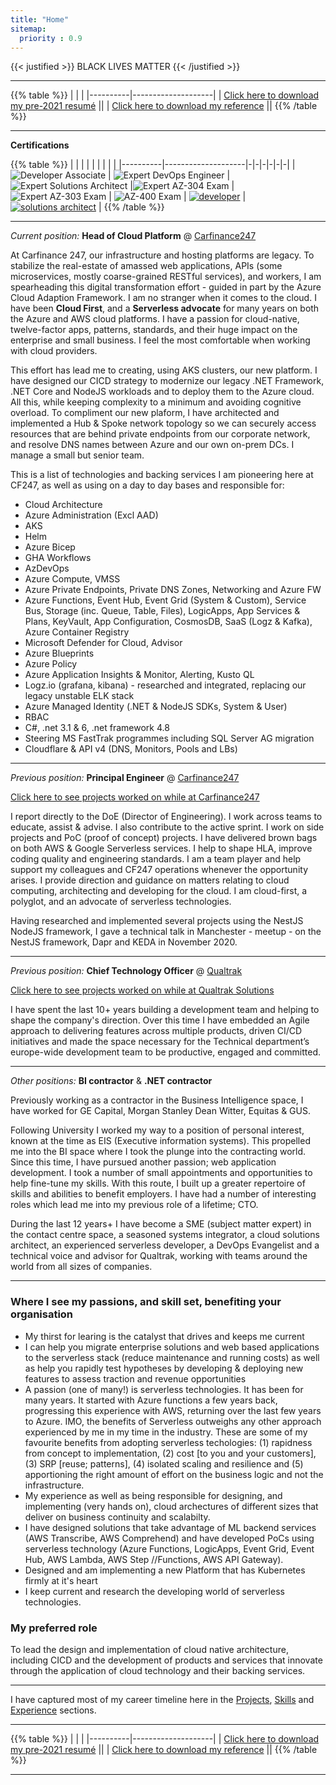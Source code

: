 ```yaml
---
title: "Home"
sitemap:
  priority : 0.9
---
```

{{< justified >}}
BLACK LIVES MATTER
{{< /justified >}}

---

{{% table %}}
|          |                    |
|----------|--------------------|
| [Click here to download my pre-2021 resumé](/resume.pdf) ||
| [Click here to download my reference](/reference.pdf) ||
{{% /table %}}


---

**Certifications**

{{% table %}}
|          |                    | | | | | | |
|----------|--------------------|-|-|-|-|-|-|
| ![Developer Associate](/img/azure-developer-associate-600x600.png) | ![Expert DevOps Engineer](/img/CERT-Expert-DevOps-Engineer-600x600.png) | ![Expert Solutions Architect](/img/azure-solutions-architect-expert-600x600.png) |![Expert AZ-304 Exam](/img/EXAM-Expert-AZ-304-600x600.png) |![Expert AZ-303 Exam](/img/EXAM-Expert-AZ-303-600x600.png) | ![AZ-400 Exam](/img/exam-az400-600x600.png) | [![developer](/img/aws-developer-badge.png)](https://www.certmetrics.com/amazon/public/badge.aspx?i=2&t=c&d=2017-12-13&ci=AWS00351917) | [![solutions architect](/img/aws-solutions-architect-badge.png)](https://www.certmetrics.com/amazon/public/badge.aspx?i=1&t=c&d=2018-09-27&ci=AWS00351917) |
{{% /table %}}

---

*Current position:* **Head of Cloud Platform** @ [Carfinance247](http://www.carfinance247.co.uk)

At Carfinance 247, our infrastructure and hosting platforms are legacy. To stabilize the real-estate of amassed web applications, APIs (some microservices, mostly coarse-grained RESTful services), and workers, I am spearheading this digital transformation effort - guided in part by the Azure Cloud Adaption Framework.  I am no stranger when it comes to the cloud.  I have been **Cloud First**, and a **Serverless advocate** for many years on both the Azure and AWS cloud platforms.  I have a passion for cloud-native, twelve-factor apps, patterns, standards, and their huge impact on the enterprise and small business.  I feel the most comfortable when working with cloud providers.

This effort has lead me to creating, using AKS clusters, our new platform.  I have designed our CICD strategy to modernize our legacy .NET Framework, .NET Core and NodeJS workloads and to deploy them to the Azure cloud.  All this, while keeping complexity to a minimum and avoiding cognitive overload.  To compliment our new plaform, I have architected and implemented a Hub & Spoke network topology so we can securely access resources that are behind private endpoints from our corporate network, and resolve DNS names between Azure and our own on-prem DCs. I manage a small but senior team. 

This is a list of technologies and backing services I am pioneering here at CF247, as well as using on a day to day bases and responsible for:

- Cloud Architecture
- Azure Administration (Excl AAD)
- AKS
- Helm
- Azure Bicep
- GHA Workflows
- AzDevOps
- Azure Compute, VMSS
- Azure Private Endpoints, Private DNS Zones, Networking and Azure FW
- Azure Functions, Event Hub, Event Grid (System & Custom), Service Bus, Storage (inc. Queue, Table, Files), LogicApps, App Services & Plans, KeyVault, App Configuration, CosmosDB, SaaS (Logz & Kafka), Azure Container Registry
- Microsoft Defender for Cloud, Advisor
- Azure Blueprints
- Azure Policy
- Azure Application Insights & Monitor, Alerting, Kusto QL
- Logz.io (grafana, kibana) - researched and integrated, replacing our legacy unstable ELK stack
- Azure Managed Identity (.NET & NodeJS SDKs, System & User)
- RBAC
- C#, .net 3.1 & 6, .net framework 4.8
- Steering MS FastTrak programmes including SQL Server AG migration
- Cloudflare & API v4 (DNS, Monitors, Pools and LBs)

---

*Previous position:* **Principal Engineer** @ [Carfinance247](http://www.carfinance247.co.uk)

[Click here to see projects worked on while at Carfinance247](#projects)

I report directly to the DoE (Director of Engineering). I work across teams to educate, assist & advise. I also contribute to the active sprint. I work on side projects and PoC (proof of concept) projects. I have delivered brown bags on both AWS & Google Serverless services. I help to shape HLA, improve coding quality and engineering standards. I am a team player and help support my colleagues and CF247 operations whenever the opportunity arises. I provide direction and guidance on matters relating to cloud computing, architecting and developing for the cloud. I am cloud-first, a polyglot, and an advocate of serverless technologies.

Having researched and implemented several projects using the NestJS NodeJS framework, I gave a technical talk in Manchester - meetup - on the NestJS framework, Dapr and KEDA in November 2020.

---

*Previous position:* **Chief Technology Officer** @ [Qualtrak](http://www.qualtrak.com)

[Click here to see projects worked on while at Qualtrak Solutions](#projects)

I have spent the last 10+ years building a development team and helping to shape the company's direction.  Over this time I have embedded an Agile approach to delivering features across multiple products, driven CI/CD initiatives and made the space necessary for the Technical department’s europe-wide development team to be productive, engaged and committed.  

---

*Other positions:* **BI contractor** & **.NET contractor**

Previously working as a contractor in the Business Intelligence space, I have worked for GE Capital, Morgan Stanley Dean Witter, Equitas & GUS.  

Following University I worked my way to a position of personal interest, known at the time as EIS (Executive information systems).  This propelled me into the BI space where I took the plunge into the contracting world.  Since this time, I have pursued another passion; web application development.  I took a number of small appointments and opportunities to help fine-tune my skills.  With this route, I built up a greater repertoire of skills and abilities to benefit employers.  I have had a number of interesting roles which lead me into my previous role of a lifetime; CTO.  

During the last 12 years+ I have become a SME (subject matter expert) in the contact centre space, a seasoned systems integrator, a cloud solutions architect, an experienced serverless developer, a DevOps Evangelist and a technical voice and advisor for Qualtrak, working with teams around the world from all sizes of companies.

---

### Where I see my passions, and skill set, benefiting your organisation

- My thirst for learing is the catalyst that drives and keeps me current
- I can help you migrate enterprise solutions and web based applications to the serverless stack (reduce maintenance and running costs) as well as help you rapidly test hypotheses by developing & deploying new features to assess traction and revenue opportunities 
- A passion (one of many!) is serverless technologies.  It has been for many years.  It started with Azure functions a few years back, progressing this experience with AWS, returning over the last few years to Azure.  IMO, the benefits of Serverless outweighs any other approach experienced by me in my time in the industry. These are some of my favourite benefits from adopting serverless techologies: (1) rapidness from concept to implementation, (2) cost [to you and your customers], (3) SRP [reuse; patterns], (4) isolated scaling and resilience and (5) apportioning the right amount of effort on the business logic and not the infrastructure.  
- My experience as well as being responsible for designing, and implementing (very hands on), cloud archectures of different sizes that deliver on business continuity and scalabilty.  
- I have designed solutions that take advantage of ML backend services (AWS Transcribe, AWS Comprehend) and have developed PoCs using serverless technology (Azure Functions, LogicApps, Event Grid, Event Hub, AWS Lambda, AWS Step //Functions, AWS API Gateway).
- Designed and am implementing a new Platform that has Kubernetes firmly at it's heart
- I keep current and research the developing world of serverless technologies.


### My preferred role

To lead the design and implementation of cloud native architecture, including CICD and the development of products and services that innovate through the application of cloud technology and their backing services.

---

I have captured most of my career timeline here in the [Projects](#projects), [Skills](#skills) and [Experience](#experience) sections.

---

{{% table %}}
|          |                    |
|----------|--------------------|
| [Click here to download my pre-2021 resumé](/resume.pdf) ||
| [Click here to download my reference](/reference.pdf) ||
{{% /table %}}

---